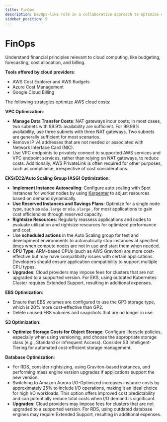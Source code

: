 ```yaml
---
title: FinOps
description: DevOps-like role in a collaborative approach to optimize cloud costs, ensuring financial accountability, efficiency, and resource management.
sidebar_position: 9
---
```


# FinOps

Understand financial principles relevant to cloud computing, like budgeting, forecasting, cost allocation, and billing.

**Tools offered by cloud providers**:

- AWS Cost Explorer and AWS Budgets
- Azure Cost Management
- Google Cloud Billing

The following strategies optimize AWS cloud costs:

**VPC Optimization**:

 - **Manage Data Transfer Costs**: NAT gateways incur costs; in most cases, two subnets with 99.9% availability are sufficient. For 99.99% availability, use three subnets with three NAT gateways. Two subnets are generally sufficient for most scenarios.
 - Remove IP v4 addresses that are not needed or associated with Network Interface Card (NIC).
 - Use VPC endpoints to privately connect to supported AWS services and VPC endpoint services, rather than relying on NAT gateways, to reduce costs. Additionally, AWS PrivateLink is often required for other purposes, such as compliance, irrespective of cost considerations.

**EKS/EC2/Auto Scaling Group (ASG) Optimization**:

 - **Implement Instance Autoscaling**: Configure auto scaling with Spot instances for worker nodes by using [Karpenter](https://karpenter.sh/)  to adjust resources based on demand dynamically.
 - **Use Reserved Instances and Savings Plans**: Optimize for a single node type, such as `m5a.large` or `m5a.xlarge` , for most applications to gain cost efficiencies through reserved capacity.
 - **Rightsize Resources**: Regularly reassess applications and nodes to evaluate utilization and rightsize resources for optimized performance and cost.
 - Use **scheduled actions** in the Auto Scaling group for test and development environments to automatically stop instances at specified times when compute nodes are not in use and start them when needed.
 - **CPU Type**: ARM-based CPUs (such as AWS Graviton) are more cost-effective but may have compatibility issues with certain applications. Developers should ensure application compatibility to support multiple CPU types.
 - **Upgrades**: Cloud providers may impose fees for clusters that are not upgraded to a supported version. For EKS, using outdated Kubernetes Cluster requires Extended Support, resulting in additional expenses.

**EBS Optimization**:

 - Ensure that EBS volumes are configured to use the GP3 storage type, which is 20% more cost-effective than GP2.
 - Delete unused EBS volumes and snapshots that are no longer in use.

**S3 Optimization**:

 - **Optimize Storage Costs for Object Storage**: Configure lifecycle policies, especially when using versioning, and choose the appropriate storage class (e.g., Standard or Infrequent Access). Consider S3 Intelligent-Tiering for automated cost-efficient storage management.

**Database Optimization**:
 - For RDS, consider rightsizing, using Graviton-based instances, and performing mass engine version upgrades if applications support the new version.
 - Switching to Amazon Aurora I/O-Optimized increases instance costs by approximately 25% to include I/O operations, making it an ideal choice for high I/O workloads. This option offers improved cost predictability and can potentially reduce total costs when I/O demand is significant.
 - **Upgrades**: Cloud providers may impose fees for clusters that are not upgraded to a supported version. For RDS, using outdated database engines may require Extended Support, resulting in additional expenses.
